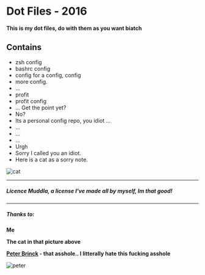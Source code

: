 # Dot Files - 2016
**This is my dot files, do with them as you want biatch**

## Contains
+ zsh config
+ bashrc config
+ config for a config, config
+ more config.
+ ...
+ profit
+ profit config
+ ... Get the point yet?
+ No? 
+ Its a personal config repo, you idiot ...
+ ...
+ ...
+ ...
+ Urgh
+ Sorry I called you an idiot.
+ Here is a cat as a sorry note.

![cat]

---
##### Licence Muddla, a license I've made all by myself, Im that good!

---
##### Thanks to:
**Me**

**The cat in that picture above**

**[Peter Brinck](https://github.com/peterbrinck) - that asshole.. I litterally hate this fucking asshole**

![peter](https://cdn.meme.am/instances/58150319.jpg)


[cat]: http://www.imagefully.com/wp-content/uploads/2015/06/Cat-Staring-You-Still-Mad-Sorry-Image.jpg

